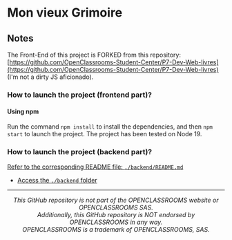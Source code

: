 # Mon vieux Grimoire

## Notes

The Front-End of this project is FORKED from this repository: [https://github.com/OpenClassrooms-Student-Center/P7-Dev-Web-livres](https://github.com/OpenClassrooms-Student-Center/P7-Dev-Web-livres) (I'm not a dirty JS aficionado).

### How to launch the project (frontend part)? 

#### Using npm 

Run the command `npm install` to install the dependencies, and then `npm start` to launch the project.
The project has been tested on Node 19.

### How to launch the project (backend part)? 

[Refer to the corresponding README file: `./backend/README.md`](./backend/README.md)  
- [Access the `./backend` folder](./backend)

---

<p align="center"><em>This GitHub repository is not part of the OPENCLASSROOMS website or OPENCLASSROOMS SAS.<br>Additionally, this GitHub repository is NOT endorsed by OPENCLASSROOMS in any way.<br>OPENCLASSROOMS is a trademark of OPENCLASSROOMS, SAS.</em></p>
